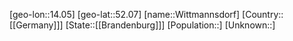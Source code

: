 ﻿---
location: [52.07,14.05]
type: City
tags:
- geo/City


SpocWebEntityId: 35663
isDeleted: false
confidential: public

---
[geo-lon::14.05]
[geo-lat::52.07]
[name::Wittmannsdorf]
[Country::[[Germany]]]
[State::[[Brandenburg]]]
[Population::]
[Unknown::]

